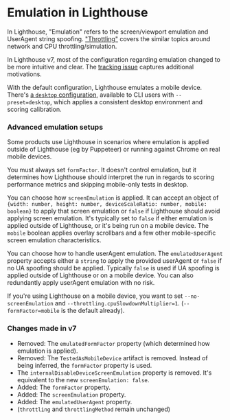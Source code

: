 
# Emulation in Lighthouse

In Lighthouse, "Emulation" refers to the screen/viewport emulation and UserAgent string spoofing.
["Throttling"](./throttling.md) covers the similar topics around network and CPU throttling/simulation.

In Lighthouse v7, most of the configuration regarding emulation changed to be more intuitive and clear. The [tracking issue](https://github.com/GoogleChrome/lighthouse/issues/10910
) captures additional motivations.

With the default configuration, Lighthouse emulates a mobile device. There's [a `desktop` configuration](../lighthouse-core/config/desktop-config.js), available to CLI users with `--preset=desktop`, which applies a consistent desktop environment and scoring calibration.

### Advanced emulation setups

Some products use Lighthouse in scenarios where emulation is applied outside of Lighthouse (eg by Puppeteer) or running against Chrome on real mobile devices.

You must always set `formFactor`. It doesn't control emulation, but it determines how Lighthouse should interpret the run in regards to scoring performance metrics and skipping mobile-only tests in desktop.

You can choose how `screenEmulation` is applied. It can accept an object of `{width: number, height: number, deviceScaleRatio: number, mobile: boolean}` to apply that screen emulation or `false` if Lighthouse should avoid applying screen emulation. It's typically set to `false` if either emulation is applied outside of Lighthouse, or it's being run on a mobile device. The `mobile` boolean applies overlay scrollbars and a few other mobile-specific screen emulation characteristics.

You can choose how to handle userAgent emulation. The `emulatedUserAgent` property accepts either a `string` to apply the provided userAgent or `false` if no UA spoofing should be applied. Typically `false` is used if UA spoofing is applied outside of Lighthouse or on a mobile device. You can also redundantly apply userAgent emulation with no risk.

If you're using Lighthouse on a mobile device, you want to set `--no-screenEmulation` and `--throttling.cpuSlowdownMultiplier=1`. (`--formFactor=mobile` is the default already).

### Changes made in v7

* Removed: The `emulatedFormFactor` property (which determined how emulation is applied).
* Removed: The `TestedAsMobileDevice` artifact is removed. Instead of being inferred, the  `formFactor` property is used.
* The `internalDisableDeviceScreenEmulation` property is removed. It's equivalent to the new `screenEmulation: false`.
* Added: The `formFactor` property.
* Added: The `screenEmulation` property.
* Added: The `emulatedUserAgent` property.
* (`throttling` and `throttlingMethod` remain unchanged)
